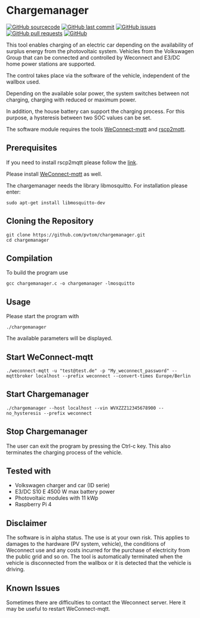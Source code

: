 # Chargemanager
[![GitHub sourcecode](https://img.shields.io/badge/Source-GitHub-green)](https://github.com/pvtom/chargemanager/)
[![GitHub last commit](https://img.shields.io/github/last-commit/pvtom/chargemanager)](https://github.com/pvtom/chargemanager/commits)
[![GitHub issues](https://img.shields.io/github/issues/pvtom/chargemanager)](https://github.com/pvtom/chargemanager/issues)
[![GitHub pull requests](https://img.shields.io/github/issues-pr/pvtom/chargemanager)](https://github.com/pvtom/chargemanager/pulls)
[![GitHub](https://img.shields.io/github/license/pvtom/chargemanager)](https://github.com/pvtom/chargemanager/blob/main/LICENSE)

This tool enables charging of an electric car depending on the availability of surplus energy from the photovoltaic system.
Vehicles from the Volkswagen Group that can be connected and controlled by Weconnect and E3/DC home power stations are supported.

The control takes place via the software of the vehicle, independent of the wallbox used.

Depending on the available solar power, the system switches between not charging, charging with reduced or maximum power.

In addition, the house battery can support the charging process. For this purpose, a hysteresis between two SOC values can be set.

The software module requires the tools [WeConnect-mqtt](https://github.com/tillsteinbach/WeConnect-mqtt/) and [rscp2mqtt](https://github.com/pvtom/rscp2mqtt/).

## Prerequisites

If you need to install rscp2mqtt please follow the [link](https://github.com/pvtom/rscp2mqtt/).

Please install [WeConnect-mqtt](https://github.com/tillsteinbach/WeConnect-mqtt/) as well.

The chargemanager needs the library libmosquitto. For installation please enter:

```
sudo apt-get install libmosquitto-dev
```

## Cloning the Repository

```
git clone https://github.com/pvtom/chargemanager.git
cd chargemanager
```

## Compilation

To build the program use
```
gcc chargemanager.c -o chargemanager -lmosquitto
```

## Usage

Please start the program with
```
./chargemanager
```

The available parameters will be displayed.

## Start WeConnect-mqtt

```
./weconnect-mqtt -u "test@test.de" -p "My_weconnect_password" --mqttbroker localhost --prefix weconnect --convert-times Europe/Berlin
```

## Start Chargemanager
```
./chargemanager --host localhost --vin WVXZZZ12345678900 --no_hysteresis --prefix weconnect
```

## Stop Chargemanager

The user can exit the program by pressing the Ctrl-c key. This also terminates the charging process of the vehicle.

## Tested with
- Volkswagen charger and car (ID serie)
- E3/DC S10 E 4500 W max battery power
- Photovoltaic modules with 11 kWp
- Raspberry Pi 4

## Disclaimer
The software is in alpha status. The use is at your own risk.
This applies to damages to the hardware (PV system, vehicle), the conditions of Weconnect use and any costs incurred for the purchase of electricity from the public grid and so on.
The tool is automatically terminated when the vehicle is disconnected from the wallbox or it is detected that the vehicle is driving.

## Known Issues
Sometimes there are difficulties to contact the Weconnect server. Here it may be useful to restart WeConnect-mqtt.
